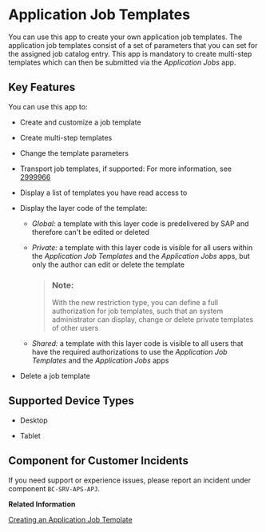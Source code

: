 <!-- loio9c930d50f09e45f8b7f516bde4a8e96d -->

# Application Job Templates



You can use this app to create your own application job templates. The application job templates consist of a set of parameters that you can set for the assigned job catalog entry. This app is mandatory to create multi-step templates which can then be submitted via the *Application Jobs* app.



## Key Features

You can use this app to:

-   Create and customize a job template

-   Create multi-step templates
-   Change the template parameters
-   Transport job templates, if supported: For more information, see [2999966](https://launchpad.support.sap.com/#/notes/2999966)
-   Display a list of templates you have read access to
-   Display the layer code of the template:
    -   *Global:* a template with this layer code is predelivered by SAP and therefore can't be edited or deleted

    -   *Private:* a template with this layer code is visible for all users within the *Application Job Templates* and the *Application Jobs* apps, but only the author can edit or delete the template

        > ### Note:  
        > With the new restriction type, you can define a full authorization for job templates, such that an system administrator can display, change or delete private templates of other users

    -   *Shared:* a template with this layer code is visible to all users that have the required authorizations to use the *Application Job Templates* and the *Application Jobs* apps



-   Delete a job template



<a name="loio9c930d50f09e45f8b7f516bde4a8e96d__supported_devices"/>

## Supported Device Types

-   Desktop

-   Tablet




<a name="loio9c930d50f09e45f8b7f516bde4a8e96d__customer_component"/>

## Component for Customer Incidents

If you need support or experience issues, please report an incident under component `BC-SRV-APS-APJ`.

**Related Information**  


[Creating an Application Job Template](creating-an-application-job-template-f5e8d24.md "Find out how to create your own application job templates in the Application Job Templates app.")

